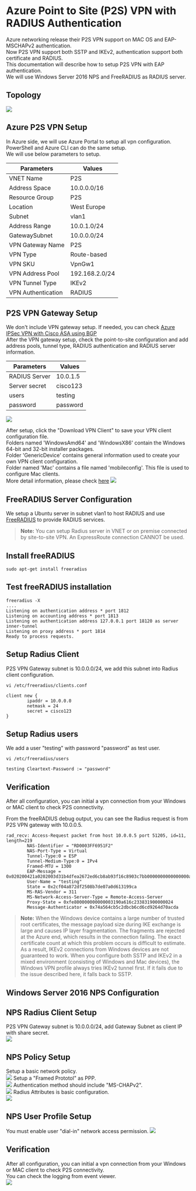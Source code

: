 Azure Point to Site (P2S) VPN with RADIUS Authentication
========================================
Azure networking release their P2S VPN support on MAC OS and EAP-MSCHAPv2 authentication. <br>
Now P2S VPN support both SSTP and IKEv2, authentication support both certificate and RADIUS. <br>
This documentation will describe how to setup P2S VPN with EAP authentication. <br>
We will use Windows Server 2016 NPS and FreeRADIUS as RADIUS server. <br>

Topology
-----------------
![](https://github.com/yinghli/Azure-P2S-VPN/blob/master/P2SVPN.png)

Azure P2S VPN Setup
--------------------
In Azure side, we will use Azure Portal to setup all vpn configuration. PowerShell and Azure CLI can do the same setup. <br>
We will use below parameters to setup. <br>

Parameters            | Values
----------------------| -------------
VNET Name             | P2S
Address Space         | 10.0.0.0/16
Resource Group        | P2S
Location              | West Europe
Subnet                | vlan1
Address Range         | 10.0.1.0/24
GatewaySubnet         | 10.0.0.0/24
VPN Gateway Name      | P2S
VPN Type              | Route-based
VPN SKU               | VpnGw1
VPN Address Pool      | 192.168.2.0/24
VPN Tunnel Type       | IKEv2
VPN Authentication    | RADIUS


P2S VPN Gateway Setup
----------------------
We don't include VPN gateway setup. If needed, you can check [Azure IPSec VPN with Cisco ASA using BGP](https://github.com/yinghli/azure-vpn-asa/edit/master/README.md) <br>
After the VPN gateway setup, check the point-to-site configuration and add address pools, tunnel type, RADIUS authentication and RADIUS server information. <br> 

Parameters            | Values
----------------------| -------------
RADIUS Server         | 10.0.1.5
Server secret         | cisco123
users                 | testing
password              | password

![](https://github.com/yinghli/Azure-P2S-VPN/blob/master/P2SVPNGW.PNG) <br>

After setup, click the "Download VPN Client" to save your VPN client configuration file. <br>
Folders named 'WindowsAmd64' and 'WindowsX86' contain the Windows 64-bit and 32-bit installer packages. <br>
Folder 'GenericDevice' contains general information used to create your own VPN client configuration.<br>
Folder named 'Mac' contains a file named 'mobileconfig'. This file is used to configure Mac clients. <br>
More detail information, please check [here](https://docs.microsoft.com/en-us/azure/vpn-gateway/point-to-site-vpn-client-configuration-radius) 
![](https://github.com/yinghli/Azure-P2S-VPN/blob/master/P2S_Folder.PNG)

FreeRADIUS Server Configuration
-------------------------
We setup a Ubuntu server in subnet vlan1 to host RADIUS and use [FreeRADIUS](http://www.freeradius.org/) to provide RADIUS services.<br>

> **Note:** You can setup Radius server in VNET or on premise connected by site-to-site VPN. An ExpressRoute connection CANNOT be used.

## Install freeRADIUS
```
sudo apt-get install freeradius
```
## Test freeRADIUS installation
```
freeradius -X
....
Listening on authentication address * port 1812
Listening on accounting address * port 1813
Listening on authentication address 127.0.0.1 port 18120 as server inner-tunnel
Listening on proxy address * port 1814
Ready to process requests.
```
## Setup Radius Client
P2S VPN Gateway subnet is 10.0.0.0/24, we add this subnet into Radius client configuration.
```
vi /etc/freeradius/clients.conf

client new {
        ipaddr = 10.0.0.0
        netmask = 24
        secret = cisco123
}
```
## Setup Radius users
We add a user "testing" with password "password" as test user. 
```
vi /etc/freeradius/users

testing Cleartext-Password := "password"
```

## Verification
After all configuration, you can initial a vpn connection from your Windows or MAC client to check P2S connectivity. <br>

From the freeRADIUS debug output, you can see the Radius request is from P2S VPN gateway with 10.0.0.5. 
```
rad_recv: Access-Request packet from host 10.0.0.5 port 51205, id=11, length=219
        NAS-Identifier = "RD0003FF6951F2"
        NAS-Port-Type = Virtual
        Tunnel-Type:0 = ESP
        Tunnel-Medium-Type:0 = IPv4
        Framed-MTU = 1300
        EAP-Message = 0x020200421a0202003d31b4dfea2672ed6cb8ab93f16c8903c7bb0000000000000000ae1ec0b318da0e39ea18993698e1e034e8ac1f2c7f0187e60074657374696e67
        User-Name = "testing"
        State = 0x2cf04a872df2508b7de07a0d613199ca
        MS-RAS-Vendor = 311
        MS-Network-Access-Server-Type = Remote-Access-Server
        Proxy-State = 0xfe800000000000003190a616c233831900000024
        Message-Authenticator = 0x74a564cb5c2dbcb6cd6cd9264d70acda
```



> **Note:** When the Windows device contains a large number of trusted root certificates, the message payload size during IKE exchange is large and causes IP layer fragmentation. The fragments are rejected at the Azure end, which results in the connection failing. The exact certificate count at which this problem occurs is difficult to estimate. As a result, IKEv2 connections from Windows devices are not guaranteed to work. When you configure both SSTP and IKEv2 in a mixed environment (consisting of Windows and Mac devices), the Windows VPN profile always tries IKEv2 tunnel first. If it fails due to the issue described here, it falls back to SSTP.

Windows Server 2016 NPS Configuration
-----------------------
## NPS Radius Client Setup
P2S VPN Gateway subnet is 10.0.0.0/24, add Gateway Subnet as client IP with share secret.<br>
![](https://github.com/yinghli/Azure-P2S-VPN/blob/master/P2S_Radius_Client.PNG)
## NPS Policy Setup
Setup a basic network policy. <br>
![](https://github.com/yinghli/Azure-P2S-VPN/blob/master/P2S_Policy_1.PNG)
Setup a "Framed Prototol" as PPP. <br>
![](https://github.com/yinghli/Azure-P2S-VPN/blob/master/P2S_Policy_2.PNG)
Authentication method should include "MS-CHAPv2". <br>
![](https://github.com/yinghli/Azure-P2S-VPN/blob/master/P2S_Policy_3.PNG)
Radius Attributes is basic configuration. <br>
![](https://github.com/yinghli/Azure-P2S-VPN/blob/master/P2S_Policy_4.PNG)
## NPS User Profile Setup
You must enable user "dial-in" network access permission. 
![](https://github.com/yinghli/Azure-P2S-VPN/blob/master/P2S_User_Dial-in.PNG)
## Verification
After all configuration, you can initial a vpn connection from your Windows or MAC client to check P2S connectivity. <br>
You can check the logging from event viewer. <br>
![](https://github.com/yinghli/Azure-P2S-VPN/blob/master/P2S_Logging.PNG)
